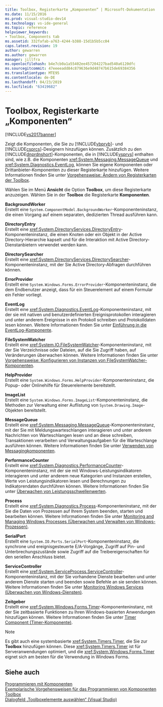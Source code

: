 ```yaml
---
title: Toolbox, Registerkarte „Komponenten“ | Microsoft-Dokumentation
ms.date: 11/15/2016
ms.prod: visual-studio-dev14
ms.technology: vs-ide-general
ms.topic: reference
helpviewer_keywords:
- Toolbox, Components tab
ms.assetid: 332fafab-a763-4244-b388-15d1b5b5cc04
caps.latest.revision: 19
author: gewarren
ms.author: gewarren
manager: jillfra
ms.openlocfilehash: b4e7cb0a1a55402ee457204227bad540a6120dfc
ms.sourcegitcommit: 47eeeeadd84c879636e9d48747b615de69384356
ms.translationtype: MTE95
ms.contentlocale: de-DE
ms.lasthandoff: 04/23/2019
ms.locfileid: "63419682"
---
```

# <a name="toolbox-components-tab"></a>Toolbox, Registerkarte „Komponenten“
[!INCLUDE[vs2017banner](../../includes/vs2017banner.md)]

Zeigt die Komponenten, die Sie zu [!INCLUDE[vbprvb](../../includes/vbprvb-md.md)]- und [!INCLUDE[csprcs](../../includes/csprcs-md.md)]-Designern hinzufügen können. Zusätzlich zu den [!INCLUDE[dnprdnshort](../../includes/dnprdnshort-md.md)]-Komponenten, die in [!INCLUDE[vsprvs](../../includes/vsprvs-md.md)] enthalten sind, wie z.B. die Komponenten <xref:System.Messaging.MessageQueue> und <xref:System.Diagnostics.EventLog>, können Sie eigene Komponenten oder Drittanbieter-Komponenten zu dieser Registerkarte hinzufügen. Weitere Informationen finden Sie unter [Vorgehensweise: Ändern von Registerkarten der Toolbox](http://msdn.microsoft.com/21285050-cadd-455a-b1f5-a2289a89c4db).  
  
 Wählen Sie im Menü **Ansicht** die Option **Toolbox**, um diese Registerkarte anzuzeigen. Wählen Sie in der **Toolbox** die Registerkarte **Komponenten**.  
  
 **BackgroundWorker**  
 Erstellt eine `System.ComponentModel.BackgroundWorker`-Komponenteninstanz, die einen Vorgang auf einem separaten, dedizierten Thread ausführen kann.  
  
 **DirectoryEntry**  
 Erstellt eine <xref:System.DirectoryServices.DirectoryEntry>-Komponenteninstanz, die einen Knoten oder ein Objekt in der Active Directory-Hierarchie kapselt und für die Interaktion mit Active Directory-Dienstanbietern verwendet werden kann.  
  
 **DirectorySearcher**  
 Erstellt eine <xref:System.DirectoryServices.DirectorySearcher>-Komponenteninstanz, mit der Sie Active Directory-Abfragen durchführen können.  
  
 **ErrorProvider**  
 Erstellt eine `System.Windows.Forms.ErrorProvider`-Komponenteninstanz, die dem Endbenutzer anzeigt, dass für ein Steuerelement auf einem Formular ein Fehler vorliegt.  
  
 **EventLog**  
 Erstellt eine <xref:System.Diagnostics.EventLog>-Komponenteninstanz, mit der sie mit nativen und benutzerdefinierten Ereignisprotokollen interagieren und unter anderem Ereignisse in ein Protokoll schreiben und Protokolldaten lesen können. Weitere Informationen finden Sie unter [Einführung in die EventLog-Komponente](http://msdn.microsoft.com/a2ba4f28-4b1a-435e-99ef-51b28e21f805).  
  
 **FileSystemWatcher**  
 Erstellt eine <xref:System.IO.FileSystemWatcher>-Komponenteninstanz, mit der Sie Verzeichnisse oder Dateien, auf die Sie Zugriff haben, auf Veränderungen überwachen können. Weitere Informationen finden Sie unter [Vorgehensweise: Konfigurieren von Instanzen von FileSystemWatcher-Komponenten](http://msdn.microsoft.com/2e628234-4951-4135-8a86-28b924070d50).  
  
 **HelpProvider**  
 Erstellt eine `System.Windows.Forms.HelpProvider`-Komponenteninstanz, die Popup- oder Onlinehilfe für Steuerelemente bereitstellt.  
  
 **ImageList**  
 Erstellt eine `System.Windows.Forms.ImageList`-Komponenteninstanz, die Methoden zur Verwaltung einer Auflistung von `System.Drawing.Image`-Objekten bereitstellt.  
  
 **MessageQueue**  
 Erstellt eine <xref:System.Messaging.MessageQueue>-Komponenteninstanz, mit der Sie mit Meldungswarteschlangen interagieren und unter anderem Nachrichten von Warteschlangen lesen und an diese schreiben, Transaktionen verarbeiten und Verwaltungsaufgaben für die Warteschlange ausführen können. Weitere Informationen finden Sie unter [Verwenden von Messagingkomponenten](http://msdn.microsoft.com/922dbac7-26f0-4e39-b666-ccfc184793d7).  
  
 **PerformanceCounter**  
 Erstellt eine <xref:System.Diagnostics.PerformanceCounter>-Komponenteninstanz, mit der sie mit Windows-Leistungsindikatoren interagieren und unter anderem neue Kategorien und Instanzen erstellen, Werte von Leistungsindikatoren lesen und Berechnungen zu Indikatorendaten durchführen können. Weitere Informationen finden Sie unter [Überwachen von Leistungsschwellenwerten](http://msdn.microsoft.com/b8b44a55-31d0-4b45-9517-8c1b1e4fdc91).  
  
 **Process**  
 Erstellt eine <xref:System.Diagnostics.Process>-Komponenteninstanz, mit der Sie die Daten von Prozessen auf Ihrem System beenden, starten und bearbeiten können. Weitere Informationen finden Sie unter [Monitoring and Managing Windows Processes (Überwachen und Verwalten von Windows-Prozessen)](http://msdn.microsoft.com/a86bd4c1-b92c-49a0-8f32-61d67837b45e).  
  
 **SerialPort**  
 Erstellt eine `System.IO.Ports.SerialPort`-Komponenteninstanz, die synchrone und ereignisgesteuerte E/A-Vorgänge, Zugriff auf Pin- und Unterbrechungszustände sowie Zugriff auf die Treibereigenschaften für den seriellen Anschluss bietet.  
  
 **ServiceController**  
 Erstellt eine <xref:System.ServiceProcess.ServiceController>-Komponenteninstanz, mit der Sie vorhandene Dienste bearbeiten und unter anderem Dienste starten und beenden sowie Befehle an sie senden können. Weitere Informationen finden Sie unter [Monitoring Windows Services (Überwachen von Windows-Diensten)](http://msdn.microsoft.com/4542ee3f-e052-4cb9-8726-58e9420de222).  
  
 **Zeitgeber**  
 Erstellt eine <xref:System.Windows.Forms.Timer>-Komponenteninstanz, mit der Sie zeitbasierte Funktionen zu Ihren Windows-basierten Anwendungen hinzufügen können. Weitere Informationen finden Sie unter [Timer Component (Timer-Komponente)](http://msdn.microsoft.com/library/6700e534-6382-43d5-98ed-14205435fff7).  
  
> [!NOTE]
> Es gibt auch eine systembasierte <xref:System.Timers.Timer>, die Sie zur **Toolbox** hinzufügen können. Diese <xref:System.Timers.Timer> ist für Serveranwendungen optimiert, und die <xref:System.Windows.Forms.Timer> eignet sich am besten für die Verwendung in Windows Forms.  
  
## <a name="see-also"></a>Siehe auch  
 [Programmieren mit Komponenten](http://msdn.microsoft.com/library/d4d4fcb4-e0b8-46b3-b679-7ee0026eb9e3)   
 [Exemplarische Vorgehensweisen für das Programmieren von Komponenten](http://msdn.microsoft.com/library/373cacf7-479e-4b05-991c-5cb18824e913)   
 [Toolbox](../../ide/reference/toolbox.md)   
 [Dialogfeld „Toolboxelemente auswählen“ (Visual Studio)](http://msdn.microsoft.com/bd07835f-18a8-433e-bccc-7141f65263bb)
